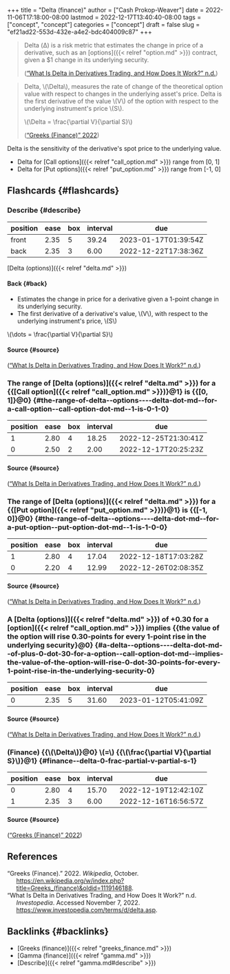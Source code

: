 +++
title = "Delta (finance)"
author = ["Cash Prokop-Weaver"]
date = 2022-11-06T17:18:00-08:00
lastmod = 2022-12-17T13:40:40-08:00
tags = ["concept", "concept"]
categories = ["concept"]
draft = false
slug = "ef21ad22-553d-432e-a4e2-bdc404009c87"
+++

> Delta (Δ) is a risk metric that estimates the change in price of a derivative, such as an [options]({{< relref "option.md" >}}) contract, given a $1 change in its underlying security.
>
> (<a href="#citeproc_bib_item_2">“What Is Delta in Derivatives Trading, and How Does It Work?” n.d.</a>)

<!--quoteend-->

> Delta, \\(\Delta\\), measures the rate of change of the theoretical option value with respect to changes in the underlying asset's price. Delta is the first derivative of the value \\(V\\) of the option with respect to the underlying instrument's price \\(S\\).
>
> \\(\Delta = \frac{\partial V}{\partial S}\\)
>
> (<a href="#citeproc_bib_item_1">“Greeks (Finance)” 2022</a>)

Delta is the sensitivity of the derivative's spot price to the underlying value.

-   Delta for [Call options]({{< relref "call_option.md" >}}) range from [0, 1]
-   Delta for [Put options]({{< relref "put_option.md" >}}) range from [-1, 0]


## Flashcards {#flashcards}


### Describe {#describe}

| position | ease | box | interval | due                  |
|----------|------|-----|----------|----------------------|
| front    | 2.35 | 5   | 39.24    | 2023-01-17T01:39:54Z |
| back     | 2.35 | 3   | 6.00     | 2022-12-22T17:38:36Z |

[Delta (options)]({{< relref "delta.md" >}})


#### Back {#back}

-   Estimates the change in price for a derivative given a 1-point change in its underlying security.
-   The first derivative of a derivative's value, \\(V\\), with respect to the underlying instrument's price, \\(S\\)

\\(\dots = \frac{\partial V}{\partial S}\\)


#### Source {#source}

(<a href="#citeproc_bib_item_2">“What Is Delta in Derivatives Trading, and How Does It Work?” n.d.</a>)


### The range of [Delta (options)]({{< relref "delta.md" >}}) for a {{[Call option]({{< relref "call_option.md" >}})}@1} is {{[0, 1]}@0} {#the-range-of-delta--options----delta-dot-md--for-a-call-option--call-option-dot-md--1-is-0-1-0}

| position | ease | box | interval | due                  |
|----------|------|-----|----------|----------------------|
| 1        | 2.80 | 4   | 18.25    | 2022-12-25T21:30:41Z |
| 0        | 2.50 | 2   | 2.00     | 2022-12-17T20:25:23Z |


#### Source {#source}

(<a href="#citeproc_bib_item_2">“What Is Delta in Derivatives Trading, and How Does It Work?” n.d.</a>)


### The range of [Delta (options)]({{< relref "delta.md" >}}) for a {{[Put option]({{< relref "put_option.md" >}})}@1} is {{[-1, 0]}@0} {#the-range-of-delta--options----delta-dot-md--for-a-put-option--put-option-dot-md--1-is-1-0-0}

| position | ease | box | interval | due                  |
|----------|------|-----|----------|----------------------|
| 1        | 2.80 | 4   | 17.04    | 2022-12-18T17:03:28Z |
| 0        | 2.20 | 4   | 12.99    | 2022-12-26T02:08:35Z |


#### Source {#source}

(<a href="#citeproc_bib_item_2">“What Is Delta in Derivatives Trading, and How Does It Work?” n.d.</a>)


### A [Delta (options)]({{< relref "delta.md" >}}) of +0.30 for a [option]({{< relref "call_option.md" >}}) implies {{the value of the option will rise 0.30-points for every 1-point rise in the underlying security}@0} {#a-delta--options----delta-dot-md--of-plus-0-dot-30-for-a-option--call-option-dot-md--implies-the-value-of-the-option-will-rise-0-dot-30-points-for-every-1-point-rise-in-the-underlying-security-0}

| position | ease | box | interval | due                  |
|----------|------|-----|----------|----------------------|
| 0        | 2.35 | 5   | 31.60    | 2023-01-12T05:41:09Z |


#### Source {#source}

(<a href="#citeproc_bib_item_2">“What Is Delta in Derivatives Trading, and How Does It Work?” n.d.</a>)


### (Finance) {{\\(\Delta\\)}@0} \\(=\\) {{\\(\frac{\partial V}{\partial S}\\)}@1} {#finance--delta-0-frac-partial-v-partial-s-1}

| position | ease | box | interval | due                  |
|----------|------|-----|----------|----------------------|
| 0        | 2.80 | 4   | 15.70    | 2022-12-19T12:42:10Z |
| 1        | 2.35 | 3   | 6.00     | 2022-12-16T16:56:57Z |


#### Source {#source}

(<a href="#citeproc_bib_item_1">“Greeks (Finance)” 2022</a>)

## References

<style>.csl-entry{text-indent: -1.5em; margin-left: 1.5em;}</style><div class="csl-bib-body">
  <div class="csl-entry"><a id="citeproc_bib_item_1"></a>“Greeks (Finance).” 2022. <i>Wikipedia</i>, October. <a href="https://en.wikipedia.org/w/index.php?title=Greeks_(finance)&oldid=1119146188">https://en.wikipedia.org/w/index.php?title=Greeks_(finance)&#38;oldid=1119146188</a>.</div>
  <div class="csl-entry"><a id="citeproc_bib_item_2"></a>“What Is Delta in Derivatives Trading, and How Does It Work?” n.d. <i>Investopedia</i>. Accessed November 7, 2022. <a href="https://www.investopedia.com/terms/d/delta.asp">https://www.investopedia.com/terms/d/delta.asp</a>.</div>
</div>


## Backlinks {#backlinks}

-   [Greeks (finance)]({{< relref "greeks_finance.md" >}})
-   [Gamma (finance)]({{< relref "gamma.md" >}})
-   [Describe]({{< relref "gamma.md#describe" >}})
